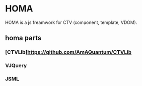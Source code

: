 # HOMA
HOMA is a js freamwork for CTV (component, template, VDOM).
## homa parts
### [CTVLib]https://github.com/AmAQuantum/CTVLib
### VJQuery
### JSML
